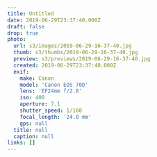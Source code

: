 ```yaml
---
title: Untitled
date: 2019-06-29T23:37:40.000Z
draft: false
drop: true
photo:
  url: s3/images/2019-06-29-16-37-40.jpg
  thumb: s3/thumbs/2019-06-29-16-37-40.jpg
  preview: s3/previews/2019-06-29-16-37-40.jpg
  created: 2019-06-29T23:37:40.000Z
  exif:
    make: Canon
    model: 'Canon EOS 70D'
    lens: 'EF24mm f/2.8'
    iso: 400
    aperture: 7.1
    shutter_speed: 1/160
    focal_length: '24.0 mm'
    gps: null
  title: null
  caption: null
links: []
---
```

